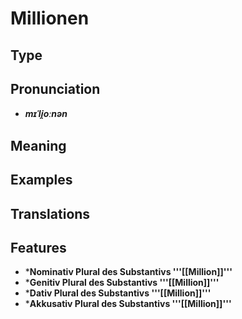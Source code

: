 # Millionen
## Type
## Pronunciation
- _**mɪˈli̯oːnən**_
## Meaning
## Examples
## Translations
## Features
- ***Nominativ Plural des Substantivs '''[[Million]]'''**
- ***Genitiv Plural des Substantivs '''[[Million]]'''**
- ***Dativ Plural des Substantivs '''[[Million]]'''**
- ***Akkusativ Plural des Substantivs '''[[Million]]'''**

